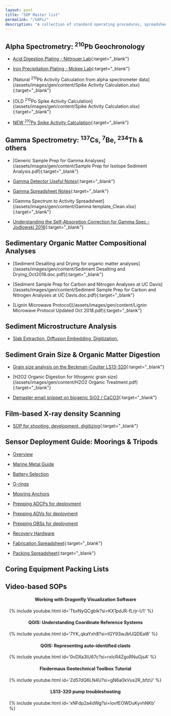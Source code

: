 ```yaml
---
layout: post
title: "SOP Master list"
permalink: "/SOPs/"
description: "A collection of standard operating procedures, spreadsheets, and how-to guides."
---
```




## Alpha Spectrometry: <sup>210</sup>Pb Geochronology

 - [Acid Digestion Plating - Nittrouer Lab](/assets/images/gen/content/pb210-nittrouer.pdf){:target="_blank"}
 
 - [Iron Precipitation Plating - Mckee Lab](/assets/images/gen/content/Pb210SedimentGeochronology.pdf){:target="_blank"}

 - [Natural <sup>210</sup>Pb Activity Calculation from alpha spectrometer data](/assets/images/gen/content/Spike Activity Calculation.xlsx){:target="_blank"}

 - [OLD <sup>210</sup>Po Spike Activity Calculation](/assets/images/gen/content/Spike Activity Calculation.xlsx){:target="_blank"}

 - [NEW <sup>210</sup>Po Spike Activity Calculation](/assets/images/gen/content/SpikeActCalc_UpdatedAug2023.xlsx){:target="_blank"}

## Gamma Spectrometry: <sup>137</sup>Cs, <sup>7</sup>Be, <sup>234</sup>Th & others

 - [Generic Sample Prep for Gamma Analyses](/assets/images/gen/content/Sample Prep for Isotope Sediment Analysis.pdf){:target="_blank"}

 - [Gamma Detector Useful Notes](/assets/images/gen/content/GammaDetectorNotes.pdf){:target="_blank"}

 - [Gamma Spreadsheet Notes](/assets/images/gen/content/GammaTemplateSheetNotes.pdf){:target="_blank"}

 - [Gamma Spectrum to Activity Spreadsheet](/assets/images/gen/content/Gamma template_Clean.xlsx){:target="_blank"}

 - [Understanding the Self-Absorption Correction for Gamma Spec - Jodlowski 2016](/assets/images/gen/content/Jodlowski2016.pdf){:target="_blank"}

## Sedimentary Organic Matter Compositional Analyses

 - [Sediment Desalting and Drying for organic matter analyses](/assets/images/gen/content/Sediment Desalting and Drying_Oct2018.doc.pdf){:target="_blank"}

 - [Sediment Sample Prep for Carbon and Nitrogen Analyses at UC Davis](/assets/images/gen/content/Sediment Sample Prep for Carbon and Nitrogen Analyses at UC Davis.doc.pdf){:target="_blank"}

 - [Lignin Microwave Protocol](/assets/images/gen/content/Lignin Microwave Protocol Updated Oct 2018.pdf){:target="_blank"}

## Sediment Microstructure Analysis

 - [Slab Extraction, Diffusion Embedding, Digitization.](https://wa-canyons.github.io/blog/2022-01-01-Sediment-Core-Microstructure/)


## Sediment Grain Size & Organic Matter Digestion

 - [Grain size analysis on the Beckman-Coulter LS13-320](/assets/images/gen/content/SOP_LS13320.docx.pdf){:target="_blank"}

 - [H2O2 Organic Digestion for lithogenic grain size](/assets/images/gen/content/H2O2 Organic Treatment.pdf){:target="_blank"}

 - [Demaster email snippet on biogenic SiO2 / CaCO3](/assets/images/gen/content/demaster_blurb.pdf){:target="_blank"}

## Film-based X-ray density Scanning

 - [SOP for shooting, development, digitizing](/assets/images/gen/content/xray_sop.pdf){:target="_blank"}
 

## Sensor Deployment Guide: Moorings & Tripods

 - [Overview](https://evan-lahr.github.io/blog/2022-01-01-HWG_overview/)

 - [Marine Metal Guide](https://evan-lahr.github.io/blog/2022-01-01-HWG_MarineMetalGuide/)

 - [Battery Selection](https://evan-lahr.github.io/blog/2022-01-01-HWG_Batteries/)

 - [O-rings](https://evan-lahr.github.io/blog/2022-01-01-HWG_orings/)

 - [Mooring Anchors](https://evan-lahr.github.io/blog/2022-01-01-HWG_mooring-anchors/)

 - [Prepping ADCPs for deployment](https://evan-lahr.github.io/blog/2022-01-01-HWG_ADCPs/)

 - [Prepping ADVs for deployment](https://evan-lahr.github.io/blog/2022-01-01-HWG_ABSs/)

 - [Prepping OBSs for deployment](https://evan-lahr.github.io/blog/2022-01-01-HWG_OBSs/)

 - [Recovery Hardware](https://evan-lahr.github.io/blog/2022-01-01-HWG_RecoveryHardware/)

 - [Fabrication Spreadsheet](/assets/images/gen/content/SpikeActCalc_UpdatedAug2023.xlsx){:target="_blank"}

 - [Packing Spreadsheet](/assets/images/gen/content/SpikeActCalc_UpdatedAug2023.xlsx){:target="_blank"}





## Coring Equipment Packing Lists


## Video-based SOPs

<h4 style="text-align: center;">Working with Dragonfly Visualization Software</h4>
<div style="max-width: 480px; margin: 0 auto;">
  {% include youtube.html id='TbxNyQCgbik?si=KX1pdJR-fLrjr-U1' %}
</div>

<h4 style="text-align: center;">QGIS: Understanding Coordinate Reference Systems</h4>
<div style="max-width: 480px; margin: 0 auto;">
  {% include youtube.html id='7YK_qkaYxh8?si=tGY93wJbfJQDEal8' %}
</div>

<h4 style="text-align: center;">QGIS: Representing auto-identified clasts </h4>
<div style="max-width: 480px; margin: 0 auto;">
  {% include youtube.html id='0vDXa3IU67c?si=rxIcR4ZgoRNuGjsA' %}
</div>

<h4 style="text-align: center;">Fledermaus Geotechnical Toolbox Tutorial</h4>
<div style="max-width: 480px; margin: 0 auto;">
  {% include youtube.html id='Zd57dQ6LN4U?si=gN6a0kVus2R_bfzU' %}
</div>

<h4 style="text-align: center;">LS13-320 pump troubleshooting</h4>
<div style="max-width: 480px; margin: 0 auto;">
  {% include youtube.html id='xNFdp2a4dWg?si=IovfEOWDuKyvhNKb' %}
</div>

